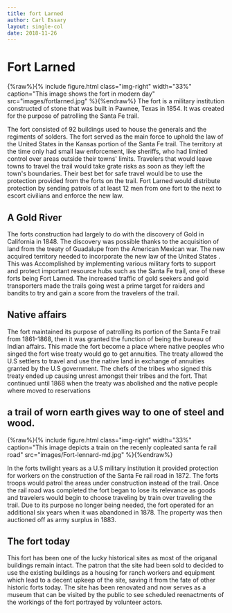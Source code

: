 ```yaml
---
title: fort Larned
author: Carl Essary
layout: single-col
date: 2018-11-26
---
```

# Fort Larned
{%raw%}{% include figure.html
  class="img-right"
  width="33%"
  caption="This image shows the fort in modern day"
  src="images/fortlarned.jpg"
%}{%endraw%}
 The fort is a military institution constructed of stone that was
built in Pawnee, Texas in 1854. It was created for the purpose of patrolling the Santa Fe trail.

 The fort consisted of 92 buildings used to house the generals
 and the regiments of solders. The fort served as the
 main force to uphold the law of the United States in the Kansas portion
  of the Santa Fe trail.
 The territory at the time only had small law enforcement,
 like sheriffs, who had limited control over areas outside their
 towns' limits. Travelers that would leave towns to travel the trail
 would take grate risks as soon as they left the town's boundaries.
Their best bet for safe travel would be to use the protection provided from
the forts on the trail. Fort Larned would distribute protection by sending patrols
 of at least 12 men from one fort to the next to escort civilians and enforce the new law.


## A Gold River
The forts construction had largely to do with the discovery
of Gold in California in 1848. The discovery was possible thanks to the acquisition of land
from the treaty of Guadalupe from the American Mexican war.
The new acquired territory needed to incorporate the new law
of the United States . This was Accomplished by implementing various military
forts to support and protect important resource hubs such as the Santa Fe trail,
one of these forts being Fort Larned. The increased traffic of gold seekers
and gold transporters made the trails going west a prime target for raiders and
bandits to try and gain a score from the travelers of the trail.

## Native affairs
The fort maintained its purpose of patrolling its portion of the Santa Fe trail
from 1861-1868, then it was granted the function of being the bureau of Indian
affairs. This made the fort become a place where native peoples who singed the
fort wise treaty would go to get annuities. The treaty allowed the U.S  settlers to travel and use the native land in exchange of annuities granted by the U.S government.  The chefs of the tribes who signed this treaty ended up causing unrest amongst their tribes and the fort. That continued until 1868 when the treaty was abolished and the native people where moved to reservations

## a trail of worn earth gives way to one of steel and wood.
{%raw%}{% include figure.html
  class="img-right"
  width="33%"
  caption="This image depicts a train on the recenly copleated santa fe rail road"
  src="images/Fort-lennard-md.jpg"
%}{%endraw%}

In the forts twilight years as a U.S military institution it provided protection for workers on the construction of the Santa Fe rail road in 1872. The forts troops would patrol the areas under construction instead of the trail. Once the rail road was completed the fort began to lose its relevance as goods and travelers would begin to choose traveling by train over traveling the trail. Due to its purpose no longer being needed, the fort operated for an additional six years when it was abandoned in 1878. The property was then auctioned off as army surplus in 1883.

## The fort today
This fort has been one of the lucky historical sites as most of the origanal buildings remain intact. The patron that the site had been sold to decided to use the existing buildings as a housing for ranch workers and equipment which lead to a decent upkeep of the site, saving it from the fate of other historic forts today. The site has been renovated and now serves as a museum that can be visited by the public to see scheduled reenactments of the workings of the fort portrayed by volunteer actors.  
